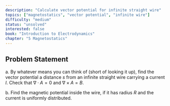 ```yaml
---
description: "Calculate vector potential for infinite straight wire"
topics: ["magnetostatics", "vector potential", "infinite wire"]
difficulty: "medium"
status: "unsolved"
interested: false
book: "Introduction to Electrodynamics"
chapter: "5 Magnetostatics"
---
```


## Problem Statement
a. By whatever means you can think of (short of looking it up), find the vector potential a distance $s$ from an infinite straight wire carrying a current $I$. Check that $\nabla \cdot A = 0$ and $\nabla \times A = B$.

b. Find the magnetic potential inside the wire, if it has radius $R$ and the current is uniformly distributed.